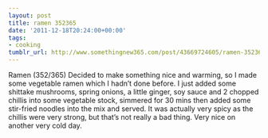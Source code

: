 ```yaml
---
layout: post
title: ramen 352365
date: '2011-12-18T20:24:00+00:00'
tags:
- cooking
tumblr_url: http://www.somethingnew365.com/post/43669724605/ramen-352365
---
```

Ramen (352/365)
Decided to make something nice and warming, so I made some vegetable ramen which I hadn’t done before.
I just added some shittake mushrooms, spring onions, a little ginger, soy sauce and 2 chopped chillis into some vegetable stock, simmered for 30 mins then added some stir-fried noodles into the mix and served.
It was actually very spicy as the chillis were very strong, but that’s not really a bad thing. Very nice on another very cold day.
